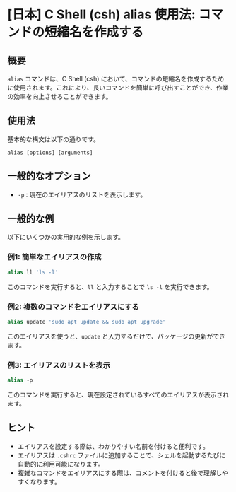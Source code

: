 # [日本] C Shell (csh) alias 使用法: コマンドの短縮名を作成する

## 概要
`alias` コマンドは、C Shell (csh) において、コマンドの短縮名を作成するために使用されます。これにより、長いコマンドを簡単に呼び出すことができ、作業の効率を向上させることができます。

## 使用法
基本的な構文は以下の通りです。

```
alias [options] [arguments]
```

## 一般的なオプション
- `-p` : 現在のエイリアスのリストを表示します。

## 一般的な例
以下にいくつかの実用的な例を示します。

### 例1: 簡単なエイリアスの作成
```csh
alias ll 'ls -l'
```
このコマンドを実行すると、`ll` と入力することで `ls -l` を実行できます。

### 例2: 複数のコマンドをエイリアスにする
```csh
alias update 'sudo apt update && sudo apt upgrade'
```
このエイリアスを使うと、`update` と入力するだけで、パッケージの更新ができます。

### 例3: エイリアスのリストを表示
```csh
alias -p
```
このコマンドを実行すると、現在設定されているすべてのエイリアスが表示されます。

## ヒント
- エイリアスを設定する際は、わかりやすい名前を付けると便利です。
- エイリアスは `.cshrc` ファイルに追加することで、シェルを起動するたびに自動的に利用可能になります。
- 複雑なコマンドをエイリアスにする際は、コメントを付けると後で理解しやすくなります。